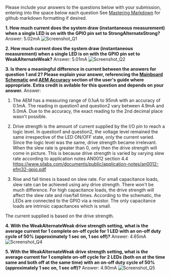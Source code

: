 Please include your answers to the questions below with your submission, entering into the space below each question
See [Mastering Markdown](https://guides.github.com/features/mastering-markdown/) for github markdown formatting if desired.

**1. How much current does the system draw (instantaneous measurement) when a single LED is on with the GPIO pin set to StrongAlternateStrong?**
   Answer: 5.02mA  ![Screenshot_Q1](C:\Users\anshu\SimplicityStudio\v5_workspace\ecen5823-assignment1-Anshul-99\questions\LED0_StrongStrong.PNG)


**2. How much current does the system draw (instantaneous measurement) when a single LED is on with the GPIO pin set to WeakAlternateWeak?**
   Answer: 5.01mA ![Screenshot_Q2](C:\Users\anshu\SimplicityStudio\v5_workspace\ecen5823-assignment1-Anshul-99\questions\LED0_WeakWeak.PNG)


**3. Is there a meaningful difference in current between the answers for question 1 and 2? Please explain your answer, 
referencing the [Mainboard Schematic](https://www.silabs.com/documents/public/schematic-files/WSTK-Main-BRD4001A-A01-schematic.pdf) and [AEM Accuracy](https://www.silabs.com/documents/login/user-guides/ug279-brd4104a-user-guide.pdf) section of the user's guide where appropriate. Extra credit is avilable for this question and depends on your answer.**
   Answer: 
   1. The AEM has a measuring range of 0.1uA to 95mA with an accuracy of 0.1mA. The reading in question1 and question2 vary between 4.9mA and 5.0mA. Due to the accuracy, the exact reading to the 2nd decimal place wasn't possible.
   
   2. Drive strength is the amount of current supplied by the I/O pin to reach a logic level. In question1 and question2, the voltage level remained the same irrespective of the LED ON/OFF state,  only the current varied. Since the logic level was the same, drive strength became irrelevant. When the slew rate is greater than 0, only then the drive strength will come in picture. This is because drive strength is varied by varying slew rate according to application notes AN0012 section 4.4 https://www.silabs.com/documents/public/application-notes/an0012-efm32-gpio.pdf
   
   3. Rise and fall times is based on slew rate. For small capacitance loads, slew rate can be achieved using any drive strength. There won't be much difference. For high capacitance loads, the drive strength will affect the slew rate and rise/fall times. According to the schematic, the LEDs are connected to the GPIO via a resistor. The only capacitance loads are intrinsic capacitances which is small.
   
   The current supplied is based on the drive strength.


**4. With the WeakAlternateWeak drive strength setting, what is the average current for 1 complete on-off cycle for 1 LED with an on-off duty cycle of 50% (approximately 1 sec on, 1 sec off)?**
   Answer: 4.65mA ![Screenshot_Q4](C:\Users\anshu\SimplicityStudio\v5_workspace\ecen5823-assignment1-Anshul-99\questions\LED_1_Duty_cycle.PNG)


**5. With the WeakAlternateWeak drive strength setting, what is the average current for 1 complete on-off cycle for 2 LEDs (both on at the time same and both off at the same time) with an on-off duty cycle of 50% (approximately 1 sec on, 1 sec off)?**
   Answer: 4.90mA ![Screenshot_Q5](C:\Users\anshu\SimplicityStudio\v5_workspace\ecen5823-assignment1-Anshul-99\questions\LED_2_Duty_Cycle.PNG)


